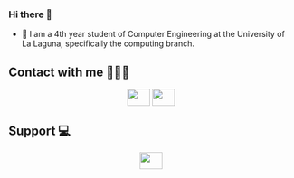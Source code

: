 ### Hi there 👋
- 📖  I am a 4th year student of Computer Engineering at the University of La Laguna, specifically the computing branch.

## Contact with me 🙋🏽‍♂️
<p align="center">
    <a href="https://www.linkedin.com/in/eduardo-exp%C3%B3sito-barrera-b31b62234/" target="blank"><img align="center" src="https://raw.githubusercontent.com/rahuldkjain/github-profile-readme-generator/master/src/images/icons/Social/linked-in-alt.svg" height="30" width="40" /></a>
    <a href="https://github.com/EduardoEB3" target="blank"><img align="center" src="https://raw.githubusercontent.com/rahuldkjain/github-profile-readme-generator/master/src/images/icons/Social/github.svg" height="30" width="40" /></a>
</p>

## Support 💻
<p align="center">
    <a href="https://mail.google.com/mail/u/0/#inbox?compose=CllgCJlKnkrzlTKStHNzRVctthdqZkVClddBkntwsznHnXtXKJJzWWNTWHVRPHBZDTLnjzHTDJB" target="blank"><img align="center" src="https://raw.githubusercontent.com/fgnass/gmail-app/master/icon.iconset/icon_256x256.png" height="30" width="40" /></a>
</p>